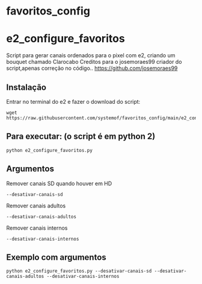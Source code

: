 # favoritos_config
# e2_configure_favoritos

Script para gerar canais ordenados para o pixel com e2, criando um bouquet chamado Clarocabo
Creditos para o josemoraes99 criador do script,apenas correção no código.. https://github.com/josemoraes99


## Instalação

Entrar no terminal do e2 e fazer o download do script:
```
wget https://raw.githubusercontent.com/systemof/favoritos_config/main/e2_configure_favoritos.py
```

## Para executar: (o script é em python 2)

```
python e2_configure_favoritos.py
```

## Argumentos

Remover canais SD quando houver em HD
```
--desativar-canais-sd
```

Remover canais adultos
```
--desativar-canais-adultos
```

Remover canais internos
```
--desativar-canais-internos
```

## Exemplo com argumentos
```
python e2_configure_favoritos.py --desativar-canais-sd --desativar-canais-adultos --desativar-canais-internos
```
